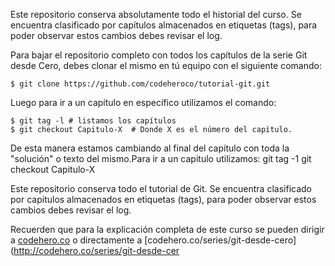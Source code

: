 Este repositorio conserva absolutamente todo el historial del curso.
Se encuentra clasificado por capítulos almacenados en etiquetas (tags), para
poder observar estos cambios debes revisar el log.

Para bajar el repositorio completo con todos los capítulos de la serie Git
desde Cero, debes clonar el mismo en tú equipo con el siguiente comando:

    $ git clone https://github.com/codeheroco/tutorial-git.git

Luego para ir a un capítulo en específico utilizamos el comando:

    $ git tag -l # listamos los capítulos
    $ git checkout Capitulo-X  # Donde X es el número del capítulo.

De esta manera estamos cambiando al final del capítulo con toda la "solución"
o texto del mismo.Para ir a un capitulo utilizamos: 
git tag -1
git checkout Capitulo-X

Este repositorio conserva todo el tutorial de Git. Se encuentra clasificado por capitulos almacenados en etiquetas (tags), para poder observar estos cambios debes revisar el log.


Recuerden que para la explicación completa de este curso se pueden dirigir a
[codehero.co](http://codehero.co) o directamente a [codehero.co/series/git-desde-cero](http://codehero.co/series/git-desde-cer
